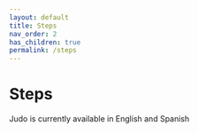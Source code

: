 ```yaml
---
layout: default
title: Steps
nav_order: 2
has_children: true
permalink: /steps
---
```


# Steps

Judo is currently available in English and Spanish
